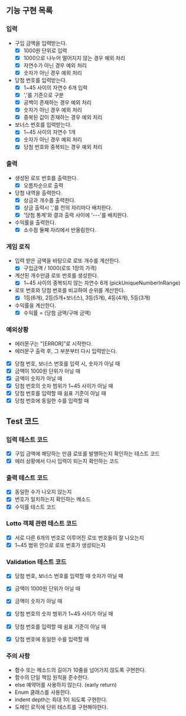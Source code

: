 ## 기능 구현 목록
### 입력
- 구입 금액을 입력받는다.
  - [x] 1000원 단위로 입력
  - [x] 1000으로 나누어 떨어지지 않는 경우 예외 처리
  - [x] 자연수가 아닌 경우 예외 처리
  - [x] 숫자가 아닌 경우 예외 처리
- 당첨 번호를 입력받는다.
  - [x] 1~45 사이의 자연수 6개 입력
  - [x] ','를 기준으로 구분
  - [x] 공백이 존재하는 경우 예외 처리
  - [x] 숫자가 아닌 경우 예외 처리
  - [x] 중복된 값이 존재하는 경우 예외 처리
- 보너스 번호를 입력받는다.
  - [x] 1~45 사이의 자연수 1개
  - [x] 숫자가 아닌 경우 예외 처리
  - [x] 당첨 번호와 중복되는 경우 예외 처리

### 출력
- 생성된 로또 번호를 출력한다.
  - [x] 오름차순으로 출력
- 당첨 내역을 출력한다.
  - [x] 상금과 개수를 출력한다.
  - [x] 상금 출력시 ','를 천의 자리마다 배치한다.
  - [x] '당첨 통계'와 결과 출력 사이에 '---'를 배치한다.
- 수익률을 출력한다.
  - [x] 소수점 둘째 자리에서 반올림한다.

### 게임 로직
- 입력 받은 금액을 바탕으로 로또 개수를 계산한다.
  - [x] 구입금액 / 1000(로또 1장의 가격) 
- 계산된 개수만큼 로또 번호를 생성한다.
  - [x] 1~45 사이의 중복되지 않는 자연수 6개 (pickUniqueNumberInRange)
- 로또 번호와 당첨 번호를 비교하여 순위를 계산한다.
  - [x] 1등(6개), 2등(5개+보너스), 3등(5개), 4등(4개), 5등(3개)
- 수익률을 계산한다.
  - [x] 수익률 = (당첨 금액/구매 금액)

### 예외상황
* 에러문구는 "[ERROR]"로 시작한다.
* 에러문구 출력 후, 그 부분부터 다시 입력받는다. 
- [x]  당첨 번호, 보너스 번호를 입력 시,  숫자가 아닐 때
- [x]  금액이 1000원 단위가 아닐 때
- [x]  금액이 숫자가 아닐 때
- [x]  당첨 번호의 숫자 범위가 1~45 사이가 아닐 때
- [x]  당첨 번호를 입력할 때 쉼표 기준이 아닐 때
- [x]  당첨 번호에 동일한 수를 입력할 때

## Test 코드

### 입력 테스트 코드

- [x]  구입 금액에 해당하는 만큼 로또를 발행하는지 확인하는 테스트 코드
- [x]  에러 상황에서 다시 입력이 되는지 확인하는 코드

### 출력 테스트 코드

- [x]  동일한 수가 나오지 않는지
- [x]  번호가 일치하는지 확인하는 메소드
- [x]  수익률 테스트 코드

### Lotto 객체 관련 테스트 코드

- [x]  서로 다른 6개의 번호로 이루어진 로또 번호들이 잘 나오는지
- [x]  1~45 범위 안으로 로또 번호가 생성되는지

### Validation  테스트 코드

- [x]  당첨 번호, 보너스 번호를 입력할 때 숫자가 아닐 때
- [x]  금액이 1000원 단위가 아닐 때
- [x]  금액이 숫자가 아닐 때
- [x]  당첨 번호의 숫자 범위가 1~45 사이가 아닐 때
- [x]  당첨 번호를 입력할 때 쉼표 기준이 아닐 때
- [x]  당첨 번호에 동일한 수를 입력할 때


### 주의 사항
- 함수 또는 메소드의 길이가 10줄을 넘어가지 않도록 구현한다.
- 함수의 단일 책임 원칙을 준수한다.
- else 예약어를 사용하지 않는다. (early return)
- Enum 클래스를 사용한다.
- indent depth는 최대 1이 되도록 구현한다.
- 도메인 로직에 단위 테스트를 구현해야한다.